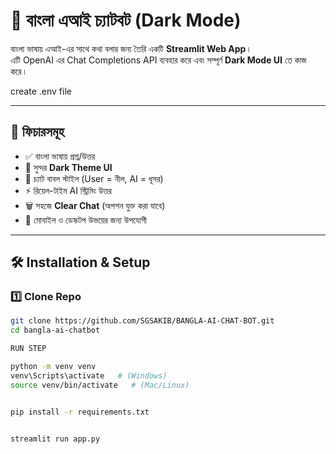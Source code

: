 # 🤖 বাংলা এআই চ্যাটবট (Dark Mode)

বাংলা ভাষায় এআই-এর সাথে কথা বলার জন্য তৈরি একটি **Streamlit Web App**।  
এটি OpenAI এর Chat Completions API ব্যবহার করে এবং সম্পূর্ণ **Dark Mode UI** তে কাজ করে।  

create .env file


---

## 🚀 ফিচারসমূহ
- ✅ বাংলা ভাষায় প্রশ্ন/উত্তর
- 🌙 সুন্দর **Dark Theme UI**
- 💬 চ্যাট বাবল স্টাইল (User = নীল, AI = ধূসর)
- ⚡ রিয়েল-টাইম AI স্ট্রিমিং উত্তর
- 🗑️ সহজে **Clear Chat** (অপশন যুক্ত করা যাবে)
- 📱 মোবাইল ও ডেস্কটপ উভয়ের জন্য উপযোগী

---

## 🛠️ Installation & Setup

### 1️⃣ Clone Repo
```bash
git clone https://github.com/SGSAKIB/BANGLA-AI-CHAT-BOT.git
cd bangla-ai-chatbot

RUN STEP

python -m venv venv
venv\Scripts\activate   # (Windows)
source venv/bin/activate   # (Mac/Linux)


pip install -r requirements.txt


streamlit run app.py

